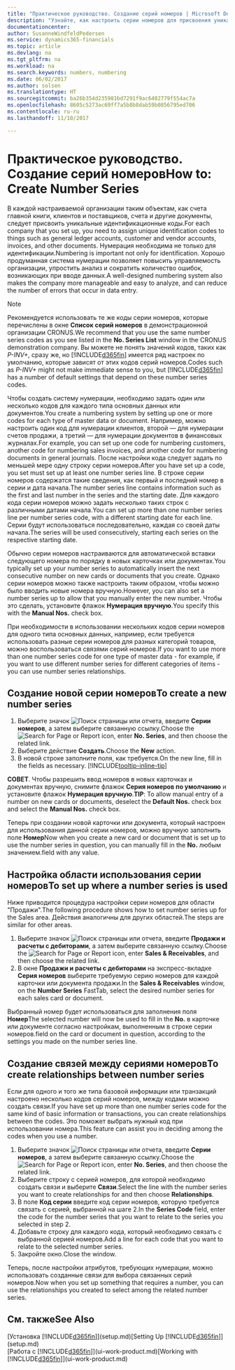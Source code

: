 ```yaml
---
title: "Практическое руководство. Создание серий номеров | Microsoft Docs"
description: "Узнайте, как настроить серии номеров для присвоения уникальных кодов счетам и документам в Dynamics 365 Business edition."
documentationcenter: 
author: SusanneWindfeldPedersen
ms.service: dynamics365-financials
ms.topic: article
ms.devlang: na
ms.tgt_pltfrm: na
ms.workload: na
ms.search.keywords: numbers, numbering
ms.date: 06/02/2017
ms.author: solsen
ms.translationtype: HT
ms.sourcegitcommit: ba26b354d235981bd7291f9ac6402779f554ac7a
ms.openlocfilehash: 8605c5273ac69ff7a5b8b8dab59b0856795ed706
ms.contentlocale: ru-ru
ms.lasthandoff: 11/10/2017

---
```

# <a name="how-to-create-number-series"></a><span data-ttu-id="262db-103">Практическое руководство. Создание серий номеров</span><span class="sxs-lookup"><span data-stu-id="262db-103">How to: Create Number Series</span></span>
<span data-ttu-id="262db-104">В каждой настраиваемой организации таким объектам, как счета главной книги, клиентов и поставщиков, счета и другие документы, следует присвоить уникальные идентификационные коды.</span><span class="sxs-lookup"><span data-stu-id="262db-104">For each company that you set up, you need to assign unique identification codes to things such as general ledger accounts, customer and vendor accounts, invoices, and other documents.</span></span> <span data-ttu-id="262db-105">Нумерация необходима не только для идентификации.</span><span class="sxs-lookup"><span data-stu-id="262db-105">Numbering is important not only for identification.</span></span> <span data-ttu-id="262db-106">Хорошо продуманная система нумерации позволяет повысить управляемость организации, упростить анализ и сократить количество ошибок, возникающих при вводе данных.</span><span class="sxs-lookup"><span data-stu-id="262db-106">A well-designed numbering system also makes the company more manageable and easy to analyze, and can reduce the number of errors that occur in data entry.</span></span>

> [!NOTE]  
>   <span data-ttu-id="262db-107">Рекомендуется использовать те же коды серии номеров, которые перечислены в окне **Список серий номеров** в демонстрационной организации CRONUS.</span><span class="sxs-lookup"><span data-stu-id="262db-107">We recommend that you use the same number series codes as you see listed in the **No. Series List** window in the CRONUS demonstration company.</span></span> <span data-ttu-id="262db-108">Вы можете не понять значений кодов, таких как *P-INV+*, сразу же, но [!INCLUDE[d365fin](includes/d365fin_md.md)] имеется ряд настроек по умолчанию, которые зависят от этих кодов серий номеров.</span><span class="sxs-lookup"><span data-stu-id="262db-108">Codes such as *P-INV+* might not make immediate sense to you, but [!INCLUDE[d365fin](includes/d365fin_md.md)] has a number of default settings that depend on these number series codes.</span></span>

<span data-ttu-id="262db-109">Чтобы создать систему нумерации, необходимо задать один или несколько кодов для каждого типа основных данных или документов.</span><span class="sxs-lookup"><span data-stu-id="262db-109">You create a numbering system by setting up one or more codes for each type of master data or document.</span></span> <span data-ttu-id="262db-110">Например, можно настроить один код для нумерации клиентов, второй — для нумерации счетов продажи, а третий — для нумерации документов в финансовых журналах.</span><span class="sxs-lookup"><span data-stu-id="262db-110">For example, you can set up one code for numbering customers, another code for numbering sales invoices, and another code for numbering documents in general journals.</span></span> <span data-ttu-id="262db-111">После настройки кода следует задать по меньшей мере одну строку серии номеров.</span><span class="sxs-lookup"><span data-stu-id="262db-111">After you have set up a code, you set must set up at least one number series line.</span></span> <span data-ttu-id="262db-112">В строке серии номеров содержатся такие сведения, как первый и последний номер в серии и дата начала.</span><span class="sxs-lookup"><span data-stu-id="262db-112">The number series line contains information such as the first and last number in the series and the starting date.</span></span> <span data-ttu-id="262db-113">Для каждого кода серии номеров можно задать несколько таких строк с различными датами начала.</span><span class="sxs-lookup"><span data-stu-id="262db-113">You can set up more than one number series line per number series code, with a different starting date for each line.</span></span> <span data-ttu-id="262db-114">Серии будут использоваться последовательно, каждая со своей даты начала.</span><span class="sxs-lookup"><span data-stu-id="262db-114">The series will be used consecutively, starting each series on the respective starting date.</span></span>

<span data-ttu-id="262db-115">Обычно серии номеров настраиваются для автоматической вставки следующего номера по порядку в новых карточках или документах.</span><span class="sxs-lookup"><span data-stu-id="262db-115">You typically set up your number series to automatically insert the next consecutive number on new cards or documents that you create.</span></span> <span data-ttu-id="262db-116">Однако серии номеров можно также настроить таким образом, чтобы можно было вводить новые номера вручную.</span><span class="sxs-lookup"><span data-stu-id="262db-116">However, you can also set a number series up to allow that you manually enter the new number.</span></span> <span data-ttu-id="262db-117">Чтобы это сделать, установите флажок **Нумерация вручную**.</span><span class="sxs-lookup"><span data-stu-id="262db-117">You specify this with the **Manual Nos.** check box.</span></span>

<span data-ttu-id="262db-118">При необходимости в использовании нескольких кодов серии номеров для одного типа основных данных, например, если требуется использовать разные серии номеров для разных категорий товаров, можно воспользоваться связями серий номеров.</span><span class="sxs-lookup"><span data-stu-id="262db-118">If you want to use more than one number series code for one type of master data - for example, if you want to use different number series for different categories of items - you can use number series relationships.</span></span>

## <a name="to-create-a-new-number-series"></a><span data-ttu-id="262db-119">Создание новой серии номеров</span><span class="sxs-lookup"><span data-stu-id="262db-119">To create a new number series</span></span>
1. <span data-ttu-id="262db-120">Выберите значок ![Поиск страницы или отчета](media/ui-search/search_small.png "Значок поиска страницы или отчета"), введите **Серии номеров**, а затем выберите связанную ссылку.</span><span class="sxs-lookup"><span data-stu-id="262db-120">Choose the ![Search for Page or Report](media/ui-search/search_small.png "Search for Page or Report icon") icon, enter **No. Series**, and then choose the related link.</span></span>
2. <span data-ttu-id="262db-121">Выберите действие **Создать**.</span><span class="sxs-lookup"><span data-stu-id="262db-121">Choose the **New** action.</span></span>
3. <span data-ttu-id="262db-122">В новой строке заполните поля, как требуется.</span><span class="sxs-lookup"><span data-stu-id="262db-122">On the new line, fill in the fields as necessary.</span></span> [!INCLUDE[tooltip-inline-tip](includes/tooltip-inline-tip_md.md)]

<span data-ttu-id="262db-123">**СОВЕТ**. Чтобы разрешить ввод номеров в новых карточках и документах вручную, снимите флажок **Серия номеров по умолчанию** и установите флажок **Нумерация вручную**.</span><span class="sxs-lookup"><span data-stu-id="262db-123">**TIP**: To allow manual entry of a number on new cards or documents, deselect the **Default Nos.** check box and select the **Manual Nos.** check box.</span></span>

<span data-ttu-id="262db-124">Теперь при создании новой карточки или документа, который настроен для использования данной серии номеров, можно вручную заполнить поле **Номер**</span><span class="sxs-lookup"><span data-stu-id="262db-124">Now when you create a new card or document that is set up to use the number series in question, you can manually fill in the **No.**</span></span> <span data-ttu-id="262db-125">любым значением.</span><span class="sxs-lookup"><span data-stu-id="262db-125">field with any value.</span></span>  

## <a name="to-set-up-where-a-number-series-is-used"></a><span data-ttu-id="262db-126">Настройка области использования серии номеров</span><span class="sxs-lookup"><span data-stu-id="262db-126">To set up where a number series is used</span></span>
<span data-ttu-id="262db-127">Ниже приводится процедура настройки серии номеров для области "Продажи".</span><span class="sxs-lookup"><span data-stu-id="262db-127">The following procedure shows how to set number series up for the Sales area.</span></span> <span data-ttu-id="262db-128">Действия аналогичны для других областей.</span><span class="sxs-lookup"><span data-stu-id="262db-128">The steps are similar for other areas.</span></span>
1. <span data-ttu-id="262db-129">Выберите значок ![Поиск страницы или отчета](media/ui-search/search_small.png "Значок поиска страницы или отчета"), введите **Продажи и расчеты с дебиторами**, а затем выберите связанную ссылку.</span><span class="sxs-lookup"><span data-stu-id="262db-129">Choose the ![Search for Page or Report](media/ui-search/search_small.png "Search for Page or Report icon") icon, enter **Sales & Receivables**, and then choose the related link.</span></span>
2. <span data-ttu-id="262db-130">В окне **Продажи и расчеты с дебиторами** на экспресс-вкладке **Серия номеров** выберите требуемую серию номеров для каждой карточки или документа продажи.</span><span class="sxs-lookup"><span data-stu-id="262db-130">In the **Sales & Receivables** window, on the **Number Series** FastTab, select the desired number series for each sales card or document.</span></span>

<span data-ttu-id="262db-131">Выбранный номер будет использоваться для заполнения поля **Номер**</span><span class="sxs-lookup"><span data-stu-id="262db-131">The selected number will now be used to fill in the **No.**</span></span> <span data-ttu-id="262db-132">в карточке или документе согласно настройкам, выполненным в строке серии номеров.</span><span class="sxs-lookup"><span data-stu-id="262db-132">field on the card or document in question, according to the settings you made on the number series line.</span></span>

## <a name="to-create-relationships-between-number-series"></a><span data-ttu-id="262db-133">Создание связей между сериями номеров</span><span class="sxs-lookup"><span data-stu-id="262db-133">To create relationships between number series</span></span>
<span data-ttu-id="262db-134">Если для одного и того же типа базовой информации или транзакций настроено несколько кодов серий номеров, между кодами можно создать связи.</span><span class="sxs-lookup"><span data-stu-id="262db-134">If you have set up more than one number series code for the same kind of basic information or transactions, you can create relationships between the codes.</span></span> <span data-ttu-id="262db-135">Это поможет выбрать нужный код при использовании номера.</span><span class="sxs-lookup"><span data-stu-id="262db-135">This feature can assist you in deciding among the codes when you use a number.</span></span>

1. <span data-ttu-id="262db-136">Выберите значок ![Поиск страницы или отчета](media/ui-search/search_small.png "Значок поиска страницы или отчета"), введите **Серии номеров**, а затем выберите связанную ссылку.</span><span class="sxs-lookup"><span data-stu-id="262db-136">Choose the ![Search for Page or Report](media/ui-search/search_small.png "Search for Page or Report icon") icon, enter **No. Series**, and then choose the related link.</span></span>
2. <span data-ttu-id="262db-137">Выберите строку с серией номеров, для которой необходимо создать связи и выберите **Связи**.</span><span class="sxs-lookup"><span data-stu-id="262db-137">Select the line with the number series you want to create relationships for and then choose **Relationships**.</span></span>
3. <span data-ttu-id="262db-138">В поле **Код серии** введите код серии номеров, которую требуется связать с серией, выбранной на шаге 2.</span><span class="sxs-lookup"><span data-stu-id="262db-138">In the **Series Code** field, enter the code for the number series that you want to relate to the series you selected in step 2.</span></span>
4. <span data-ttu-id="262db-139">Добавьте строку для каждого кода, который необходимо связать с выбранной серией номеров.</span><span class="sxs-lookup"><span data-stu-id="262db-139">Add a line for each code that you want to relate to the selected number series.</span></span>
5. <span data-ttu-id="262db-140">Закройте окно.</span><span class="sxs-lookup"><span data-stu-id="262db-140">Close the window.</span></span>

<span data-ttu-id="262db-141">Теперь, после настройки атрибутов, требующих нумерации, можно использовать созданные связи для выбора связанных серий номеров.</span><span class="sxs-lookup"><span data-stu-id="262db-141">Now when you set up something that requires a number, you can use the relationships you created to select among the related number series.</span></span>

## <a name="see-also"></a><span data-ttu-id="262db-142">См. также</span><span class="sxs-lookup"><span data-stu-id="262db-142">See Also</span></span>
<span data-ttu-id="262db-143">[Установка [!INCLUDE[d365fin](includes/d365fin_md.md)]](setup.md)</span><span class="sxs-lookup"><span data-stu-id="262db-143">[Setting Up [!INCLUDE[d365fin](includes/d365fin_md.md)]](setup.md)</span></span>  
<span data-ttu-id="262db-144">[Работа с [!INCLUDE[d365fin](includes/d365fin_md.md)]](ui-work-product.md)</span><span class="sxs-lookup"><span data-stu-id="262db-144">[Working with [!INCLUDE[d365fin](includes/d365fin_md.md)]](ui-work-product.md)</span></span>  

